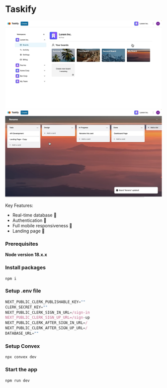 # Taskify

<img src="public/Screenshot (117).png"/>
<img src="public/Screenshot (137).png"/>

Key Features:

- Real-time database  🔗 
- Authentication 🔐 
- Full mobile responsiveness 📱
- Landing page 🛬


### Prerequisites

**Node version 18.x.x**

### Install packages

```shell
npm i
```

### Setup .env file


```js
NEXT_PUBLIC_CLERK_PUBLISHABLE_KEY=""
CLERK_SECRET_KEY=""
NEXT_PUBLIC_CLERK_SIGN_IN_URL=/sign-in
NEXT_PUBLIC_CLERK_SIGN_UP_URL=/sign-up
NEXT_PUBLIC_CLERK_AFTER_SIGN_IN_URL=/
NEXT_PUBLIC_CLERK_AFTER_SIGN_UP_URL=/
DATABASE_URL=""
```

### Setup Convex

```shell
npx convex dev

```

### Start the app

```shell
npm run dev
```
